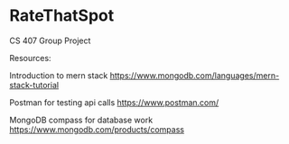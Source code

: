 # RateThatSpot
CS 407 Group Project


Resources:

Introduction to mern stack
https://www.mongodb.com/languages/mern-stack-tutorial

Postman for testing api calls
https://www.postman.com/

MongoDB compass for database work
https://www.mongodb.com/products/compass
